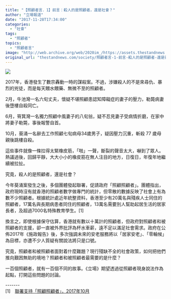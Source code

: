 ```yaml
---
title: "【照顧者言．1】前言：殺人的是照顧者，還是社會？"
author: "立場報道"
date: "2017-11-28T17:34:00"
categories:
  - "社會"
tags:
  - "照顧者"
topics:
  - "照顧者言"
image: "http://web.archive.org/web/2020im_/https://assets.thestandnews.com/media/photos/rubber-bands_3jKFF.png"
original_url: "thestandnews.com/society/照顧者言-1-前言-殺人的是照顧者-還是社會"
---
```

![](http://web.archive.org/web/2020im_/https://assets.thestandnews.com/media/photos/rubber-bands_3jKFF.png)

2017年，香港發生了數宗轟動一時的謀殺案。不過，涉嫌殺人的不是來尋仇、暴烈的兇徒，而是每天餵水餵藥、無微不至的照顧者。

2月，牛池灣一名六旬丈夫，懷疑不堪照顧患認知障礙症的妻子的壓力，勒斃病妻後墮樓自殺同亡。

6月，筲箕灣一名獨力照顧中風妻子的八旬翁，疑不忍見妻子受病情折磨，在家中將妻子勒斃，事後報警自首。

10月，葵涌一名辭去工作照顧七旬病母34歲男子，疑因壓力沉重，斬殺 77 歲母親後跳樓自殺。

這些事件就像一條拉得太緊橡皮筋，「啪」一聲，斷裂的聲音太大，嚇到了眾人。熱議過後，回歸平靜，大大小小的橡皮筋在無人注目的地方，日復日，年復年地繼續被拉扯。

究竟，殺人的是照顧者，還是社會？

今年葵涌案發生之後，多個團體發起聯署，促請政府「照顧照顧者」。團體指出，政府現時沒有就香港的照顧者數字做專門的統計，但零散的數據反映了社會上有為數不少照顧者。根據統計處近年統整資料，香港至少有20萬名與殘疾人士同住的照顧者，17萬名與長期病患者同住的照顧者，13萬名需要別人幫助起居生活的居家長者，及超過7000名特殊教育學生。\[1\]

換言之，即使根據保守估算，香港就有數以十萬計的照顧者，但政府對照顧者和被照顧者的支援，卻一直被外界批評為杯水車薪，遠不足以滿足社會需求。政府在公佈2017年《施政報告》後，多次強調未來的安老服務將以「居家安老」、「零輪候」為目標，亦遭不少人質疑有關說法將只是口號。

究竟，照顧者和被照顧者面對着什麼難題？現行殘缺不全的社會政策，如何把他們推向艱困無助的境地？照顧者和被照顧者最需要的是什麼？

一百個照顧者，就有一百個不同的故事。《立場》期望透過從照顧者現身說法作為起點，打開這些問題的討論。

\-------  
\[1\]　[聯署支持「照顧照顧者」，2017年10月](http://web.archive.org/web/20211229063006/https://docs.google.com/forms/d/e/1FAIpQLScN8cvXVSLgebx7oW-kvo_LM6BenTCNf0pav0BdSVBjHFe9hQ/viewform)